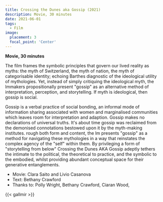 ```yaml
---
title: Crossing the Dunes aka Gossip (2021)
description: Movie, 30 minutes
date: 2021-06-01
tags:
  - Film
image:
  placement: 3
  focal_point: 'Center'
---
```

**Movie, 30 minutes**

The film frames the symbolic principles that govern our lived reality as myths: the myth of Switzerland, the myth of nation, the myth of categorisable identity; echoing Barthes diagnostic of the ideological utility of mythologies. Yet, instead of simply critiquing the ideological myth, the lmmakers propositionally present "gossip" as an alternative method of interpretation, perception, and storytelling. If myth is ideological, then gossip is social.

Gossip is a verbal practice of social bonding, an informal mode of information sharing associated with women and marginalised communities which leaves room for interpretation and adaption. Gossip makes no declarations of universal truths. It's about time gossip was reclaimed from the demonised connotations bestowed upon it by the myth-making institutes. rough both form and content, the lm presents "gossip" as a method for navigating these mythologies in a way that reinstates the complex agency of the "self" within them. By privileging a form of "storytelling from below" Crossing the Dunes AKA Gossip adeptly tethers the intimate to the political, the theoretical to practice, and the symbolic to the embodied, whilst providing abundant conceptual space for their generative entanglements.

- Movie: Clara Saito and Livio Casanova
- Text: Bethany Crawford
- Thanks to: Polly Wright, Bethany Crawford, Ciaran Wood,

{{< gallmir >}}

<!--more-->
